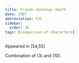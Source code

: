 ```yaml
---
title: Franek-Jennings-Smyth
date: 2007
abbreviation: FJS
sidebar:
  order: 36
tags: [comparison-of-characters]
---
```


Appeared in [54,55]

Combination of (3) and (10).
